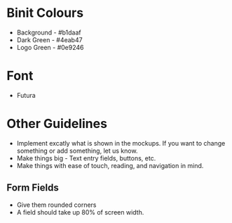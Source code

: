 # Binit Colours

* Background - #b1daaf
* Dark Green - #4eab47
* Logo Green - #0e9246

# Font

* Futura 

# Other Guidelines

* Implement excatly what is shown in the mockups. If you want to change something or add something, let us know. 
* Make things big - Text entry fields, buttons, etc.
* Make things with ease of touch, reading, and navigation in mind.

## Form Fields

* Give them rounded corners
* A field should take up 80% of screen width.
